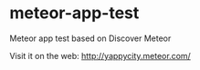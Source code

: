 # meteor-app-test
Meteor app test based on Discover Meteor

Visit it on the web: http://yappycity.meteor.com/
